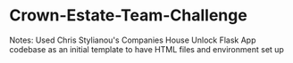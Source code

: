 # Crown-Estate-Team-Challenge
 
Notes: Used Chris Stylianou's Companies House Unlock Flask App codebase as an initial template to have HTML files and environment set up